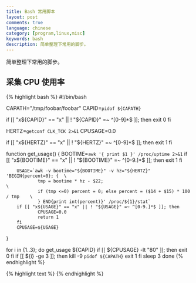 ```yaml
---
title: Bash 常用脚本
layout: post
comments: true
language: chinese
category: [program,linux,misc]
keywords: bash
description: 简单整理下常用的脚步。
---
```


简单整理下常用的脚步。

<!-- more -->

## 采集 CPU 使用率

<!--time timeout -k 5 -s INT 3 sleep 10 -->

{% highlight bash %}
#!/bin/bash

CAPATH="/tmp/foobar/foobar"
CAPID=`pidof ${CAPATH}`

if [[ "x${CAPID}" == "x" || ! "${CAPID}" =~ ^[0-9]*$ ]]; then
        exit 0
fi

HERTZ=`getconf CLK_TCK 2>&1`
CPUSAGE=0.0

if [[ "x${HERTZ}" == "x" || ! "${HERTZ}" =~ ^[0-9]*$ ]]; then
        exit 1
fi

function get_usage() {
        BOOTIME=`awk '{ print $1 }' /proc/uptime 2>&1`
        if [[ "x${BOOTIME}" == "x" || ! "${BOOTIME}" =~ ^[0-9.]*$ ]]; then
                exit 1
        fi

        USAGE=`awk -v bootime="${BOOTIME}" -v hz="${HERTZ}" 'BEGIN{percent=0}; {  \
                tmp = bootime * hz - $22;                                           \
                if (tmp <=0) percent = 0; else percent = ($14 + $15) * 100 / tmp    \
                } END{print int(percent)}' /proc/${1}/stat`
        if [[ "x${USAGE}" == "x" || ! "${USAGE}" =~ ^[0-9.]*$ ]]; then
                CPUSAGE=0.0
                return 1
        fi
        CPUSAGE=${USAGE}
}

for i in {1..3}; do
        get_usage ${CAPID}
        if [[ ${CPUSAGE} -lt "80" ]]; then
                exit 0
        fi
        if [[ ${i} -ge 3 ]]; then
                kill -9 `pidof ${CAPATH}`
                exit 1
        fi
        sleep 3
done
{% endhighlight %}

{% highlight text %}
{% endhighlight %}
